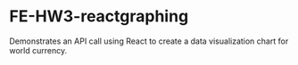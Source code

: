# FE-HW3-reactgraphing

Demonstrates an API call using React to create a data visualization chart for world currency.